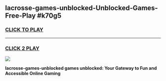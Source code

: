 
## lacrosse-games-unblocked-Unblocked-Games-Free-Play #k70g5
<h3>
<a href="https://us.freeplayer.one?title=lacrosse-games-unblocked&ref=9M">CLICK TO PLAY</a></h3>
<hr>

<h3>
<a href="https://us.freeplayer.one?title=lacrosse-games-unblocked&ref=9M">CLICK 2 PLAY</a>
  
</h3>

<a href="https://us.freeplayer.one?title=lacrosse-games-unblocked&ref=9M"><img src="https://clearcache.store/games.png"></a>


**lacrosse-games-unblocked games unblocked: Your Gateway to Fun and Accessible Online Gaming**
